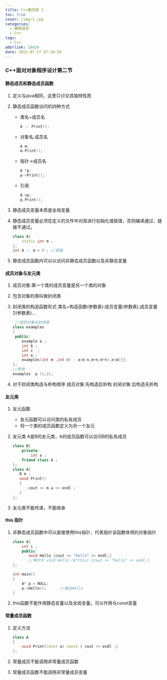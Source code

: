 ```yaml
---
title: C++第四周 2
toc: true
cover: /img/1.jpg
categories:
  - 编程语言
  - C++
tags:
  - C++
abbrlink: 19429
date: 2021-07-17 07:10:59
---
```


### C++面对对象程序设计第二节

#### 静态成员和静态成员函数

1. 定义与java相同，这里只讨论其独特性质

2. 静态成员函数访问的四种方式<!-- more -->

   - 类名+成员名

     ```c++
     A :: Print();
     ```

   - 对象名.成员名

     ```c++
     A m;
     m.Print();
     ```

   

   - 指针->成员名

     ```c++
     A *p;
     p->Print();
     ```

   - 引用

     ```c++
     A &p;
     p.Print();
     ```

3. 静态成员变量本质是全局变量

4. 静态成员变量必须在定义的文件中对其进行初始化或赋值，否则编译通过，链接不通过。

   ```c++
   class A{
       static int m ;
   };
   int A :: m = 0 ; //赋值
   ```

5. 静态成员函数内可以以访问非静态成员函数以及非静态变量

#### 成员对象与友元类

1. 成员对象:第一个类的成员变量是另一个类的对象

2. 包含对象的类叫做封闭类

3. 封闭类的构造函数形式
   类名+构造函数(参数表):成员变量(参数表),成员变量2(参数表)…

   ```c++
    //成员对象与封闭类
   class examples
   {
    public:
       example a ;
       int b ;
       int c  ;
       int e ;
       examples(int m ,int n) : a(m-n,m+n,m*n),e(m){};   
   };
   //使用
   examples  p (1,2);
   ```

4. 对于封闭类构造与析构顺序
   成员对象:先构造后析构
   封闭对象:后构造先析构

#### 友元类

1. 友元函数

   - 友元函数可以访问类的私有成员
   - 将一个类的成员函数定义为另一个友元

2. 友元类
   A是B的友元类，A的成员函数可以访问B的私有成员

   ```c++
   class B{
       private:
           int a ;
       friend class A ;
   };
   class A{
      B m ;
      void Print()
      {
          cout << m.a << endl ;
      }
   };
   ```

3. 友元类不能传递，不能继承

#### this 指针

1. 非静态成员函数中可以直接使用this指针，代表指针该函数体用的对象指针

   ```c++
   class A{
       int i ;
       public:
          void Hello {cout << "hello" << endl;}
          //等价于 void Hello (A*this) {cout << "hello" << endl;}
   };
   
   int main()
   {
       A* p = NULL;
       p->Hello();      //输出Hello
   }
   ```

2. this函数不能作用静态变量以及全局变量。可以作用与const变量

#### 常量成员函数

1. 定义方法

   ```c++
   class A
   {
       void Print(const a) const { cout << endl ;}
   };
   ```

2. 常量成员不能调用非常量成员函数

3. 常量成员函数不能调用非常量成员变量

